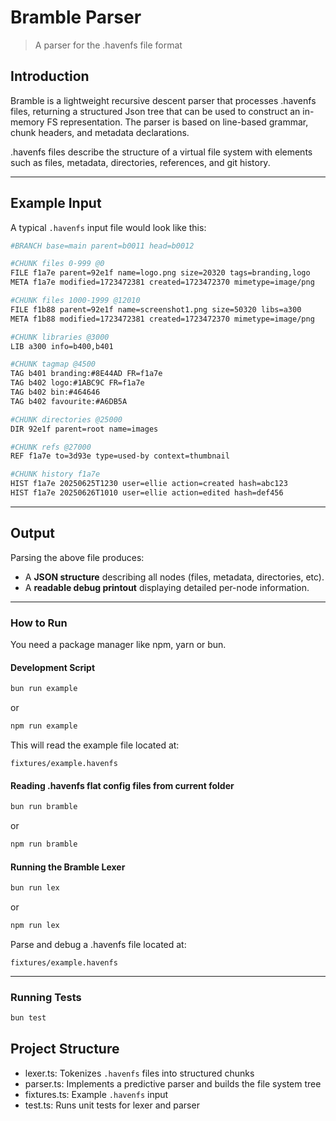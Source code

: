 # Bramble Parser
> A parser for the .havenfs file format

## Introduction
Bramble is a lightweight recursive descent parser that processes .havenfs files, returning a structured Json tree that can be used to construct an in-memory FS representation. The parser is based on line-based grammar, chunk headers, and metadata declarations.


.havenfs files describe the structure of a virtual file system with elements such as files, metadata, directories, references, and git history.

---

## Example Input
A typical `.havenfs` input file would look like this:

```bash
#BRANCH base=main parent=b0011 head=b0012

#CHUNK files 0-999 @0
FILE f1a7e parent=92e1f name=logo.png size=20320 tags=branding,logo
META f1a7e modified=1723472381 created=1723472370 mimetype=image/png

#CHUNK files 1000-1999 @12010
FILE f1b88 parent=92e1f name=screenshot1.png size=50320 libs=a300
META f1b88 modified=1723472381 created=1723472370 mimetype=image/png

#CHUNK libraries @3000
LIB a300 info=b400,b401

#CHUNK tagmap @4500
TAG b401 branding:#8E44AD FR=f1a7e
TAG b402 logo:#1ABC9C FR=f1a7e
TAG b402 bin:#464646
TAG b402 favourite:#A6DB5A

#CHUNK directories @25000
DIR 92e1f parent=root name=images

#CHUNK refs @27000
REF f1a7e to=3d93e type=used-by context=thumbnail

#CHUNK history f1a7e
HIST f1a7e 20250625T1230 user=ellie action=created hash=abc123
HIST f1a7e 20250626T1010 user=ellie action=edited hash=def456
```
---
## Output
Parsing the above file produces:
- A **JSON structure** describing all nodes (files, metadata, directories, etc).
- A **readable debug printout** displaying detailed per-node information.

---

### How to Run
You need a package manager like npm, yarn or bun.

#### Development Script
```bash
bun run example
```
or
```bash
npm run example
```

This will read the example file located at:
```
fixtures/example.havenfs
```
#### Reading .havenfs flat config files from current folder

```bash
bun run bramble
```
or
```bash
npm run bramble
```

#### Running the Bramble Lexer


```bash
bun run lex
```
or
```bash
npm run lex
```

Parse and debug a .havenfs file located at:

```
fixtures/example.havenfs
```

---
### Running Tests
```bash
bun test
```

## Project Structure
* lexer.ts: Tokenizes `.havenfs` files into structured chunks
* parser.ts: Implements a predictive parser and builds the file system tree
* fixtures.ts: Example `.havenfs` input
* test.ts: Runs unit tests for lexer and parser
